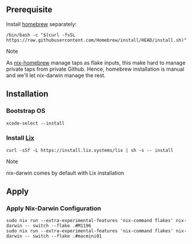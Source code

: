 ## Prerequisite

Install [homebrew](https://brew.sh) separately:

```shell
/bin/bash -c "$(curl -fsSL https://raw.githubusercontent.com/Homebrew/install/HEAD/install.sh)"
```

> [!NOTE]
> As [nix-homebrew](https://github.com/zhaofengli/nix-homebrew) manage taps as flake inputs, this make
> hard to manage private taps from private Github. Hence, homebrew installation is manual and we'll let
> nix-darwin manage the rest.

## Installation

### Bootstrap OS

```shell
xcode-select --install
```

### Install [Lix]

```shell
curl -sSf -L https://install.lix.systems/lix | sh -s -- install
```

> [!NOTE]
> nix-darwin comes by default with Lix installation

## Apply

### Apply Nix-Darwin Configuration

```shell
sudo nix run --extra-experimental-features 'nix-command flakes' nix-darwin -- switch --flake .#M1196
sudo nix run --extra-experimental-features 'nix-command flakes' nix-darwin -- switch --flake .#macmini01
```


[Lix]: https://lix.systems/install/


